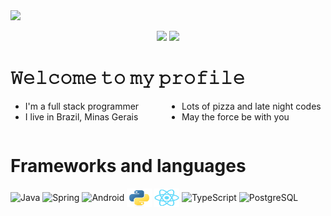 <!DOCTYPE html>
<html>
<head>
</head>
<body>
  <a href="https://www.linkedin.com/in/caio-eduardo-ba78601b3/" target="_blank">
    <img src="https://img.shields.io/badge/-LinkedIn-%230077B5?style=for-the-badge&logo=linkedin&logoColor=white" target="_blank">
    <p></p>
  </a>

  <div align="center">
    <img height="180em" src="https://github-readme-stats.vercel.app/api?username=caioed77&show_icons=true&theme=outrun&count_private=true"/>
    <img height="180em" src="https://github-readme-stats.vercel.app/api/top-langs/?username=caioed77&layout=compact&langs_count=7&theme=dracula"/>
  </div>

  <div>
    <h1>𝚆𝚎𝚕𝚌𝚘𝚖𝚎 𝚝𝚘 𝚖𝚢 𝚙𝚛𝚘𝚏𝚒𝚕𝚎</h1>
    <ul style="column-count: 2; column-gap: 20px;">
      <li>I'm a full stack programmer</li>
      <li>I live in Brazil, Minas Gerais</li>
      <li>Lots of pizza and late night codes</li>
      <li>May the force be with you</li>
    </ul>
  </div>

  <div style="display: inline-block">
    <h1>Frameworks and languages</h1>
    <img align="center" alt="Java" height="30" width="40" src="https://icongr.am/devicon/java-original.svg?size=130&color=currentColor">
    <img align="center" alt="Spring" height="30" width="40" src="https://cdn.jsdelivr.net/gh/devicons/devicon/icons/spring/spring-original-wordmark.svg?size=140" />
    <img align="center" alt="Android" height="30" width="40" src="https://cdn.jsdelivr.net/gh/devicons/devicon/icons/android/android-original.svg"/>  
    <img align="center" alt="Python" height="30" width="40" src="https://raw.githubusercontent.com/devicons/devicon/master/icons/python/python-original.svg?size=140">
    <img align="center" alt="React" height="30" width="40" src="https://raw.githubusercontent.com/devicons/devicon/master/icons/react/react-original.svg?size=140">
    <img align="center" alt="TypeScript" height="30" width="40" src="https://cdn.jsdelivr.net/gh/devicons/devicon/icons/typescript/typescript-original.svg"/> 
    <img align="center" alt="PostgreSQL" height="30" width="40" src="https://cdn.jsdelivr.net/gh/devicons/devicon/icons/postgresql/postgresql-original.svg?size=140"/>   
  </div>
</body>
</html>

